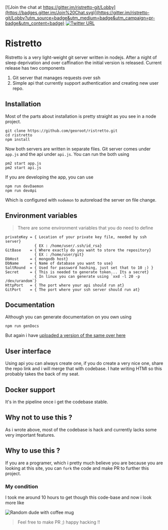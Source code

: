 [![Join the chat at https://gitter.im/ristretto-git/Lobby](https://badges.gitter.im/Join%20Chat.svg)](https://gitter.im/ristretto-git/Lobby?utm_source=badge&utm_medium=badge&utm_campaign=pr-badge&utm_content=badge)
[![Twitter URL](https://img.shields.io/twitter/url/http/shields.io.svg?style=social&style=plastic)](https://github.com/georoot/ristretto)

# Ristretto

Ristretto is a very light-weight git server written in nodejs. After a night of
sleep deprivation and over caffination the initial version is released.
Current release has two components
1. Git server that manages requests over ssh
2. Simple api that currently support authentication and creating new user repo.

## Installation

Most of the parts about installation is pretty straight as you see in a node
project.

```
git clone https://github.com/georoot/ristretto.git
cd ristretto
npm install
```

Now both servers are written in separate files. Git server comes under `app.js`
and the api under `api.js`. You can run the both using

```
pm2 start app.js
pm2 start api.js
```

If you are developing the app, you can use

```
npm run devDaemon
npm run devApi
```

Which is configured with `nodemon` to autoreload the server on file change.

## Environment variables

> There are some environment variables that you do need to define

```
privateKey = { Location of your private key file, needed by ssh server}
             { EX : /home/user/.ssh/id_rsa}
GitBase    = { Where exactly do you want to store the repository}
             { EX : /home/user/git}
DbHost     = { mongodb host}
DbName     = { Name of database you want to use}
SaltRound  = { Used for password hashing, just set that to 10 ;) }
Secret     = { This is needed to generate token... Its a secret}
             { In linux you can generate using `xxd -l 20 -p /dev/urandom`}
HttpPort   = { The port where your api should run at}
GitPort    = { The port where your ssh server should run at}
```

## Documentation

Although you can generate documentation on you own using

```
npm run genDocs
```

But again i have [uploaded a version of the same over here](http://rahulbhola.ml/ristretto/docs/)

## User interface

Using api you can always create one, if you do create a very nice one, share
the repo link and i will merge that with codebase. I hate writing HTMl so this
probably takes the back of my seat.

## Docker support

It's in the pipeline once i get the codebase stable.

## Why not to use this ?

As i wrote above, most of the codebase is hack and currently lacks some very
important features.

## Why to use this ?

If you are a programer, which i pretty much believe you are because you are
looking at this site, you can `fork` the code and make PR to further this
project.

### My condition

I took me around 10 hours to get though this code-base and now i look more like

![Random dude with coffee mug](https://i.ytimg.com/vi/BFj2r7oKNaM/maxresdefault.jpg)

> Feel free to make PR ;) happy hacking !!
